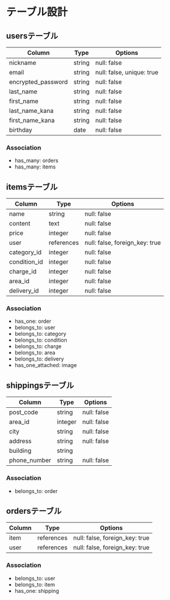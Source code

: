 # テーブル設計

## usersテーブル

| Column             | Type   | Options                   |
| ------------------ | ------ | ------------------------- |
| nickname           | string | null: false               |
| email              | string | null: false, unique: true |
| encrypted_password | string | null: false               |
| last_name          | string | null: false               |
| first_name         | string | null: false               |
| last_name_kana     | string | null: false               |
| first_name_kana    | string | null: false               |
| birthday           | date   | null: false               |

### Association
- has_many: orders
- has_many: items



## itemsテーブル

| Column       | Type       | Options                        |
|------------- | ---------- | ------------------------------ |
| name         | string     | null: false                    |
| content      | text       | null: false                    |
| price        | integer    | null: false                    |
| user         | references | null: false, foreign_key: true |
| category_id  | integer    | null: false                    |
| condition_id | integer    | null: false                    |
| charge_id    | integer    | null: false                    |
| area_id      | integer    | null: false                    |
| delivery_id  | integer    | null: false                    |

### Association

- has_one: order
- belongs_to: user
- belongs_to: category
- belongs_to: condition
- belongs_to: charge
- belongs_to: area
- belongs_to: delivery
- has_one_attached: image



## shippingsテーブル

| Column          | Type    | Options     |
| --------------- | ------- | ----------- |
| post_code       | string  | null: false |
| area_id         | integer | null: false |
| city            | string  | null: false |
| address         | string  | null: false |
| building        | string  |             |
| phone_number    | string  | null: false |

### Association

- belongs_to: order



## ordersテーブル

| Column  | Type       | Options                        |
| ------- | ---------- | ------------------------------ |
| item    | references | null: false, foreign_key: true |
| user    | references | null: false, foreign_key: true |

### Association

- belongs_to: user
- belongs_to: item
- has_one: shipping
